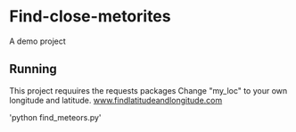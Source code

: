 # Find-close-metorites
A demo project

## Running

This  project requuires the requests packages
Change "my_loc" to your own longitude and latitude. www.findlatitudeandlongitude.com

'python find_meteors.py'